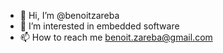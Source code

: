 - 👋 Hi, I’m @benoitzareba
- 👀 I’m interested in embedded software
- 📫 How to reach me benoit.zareba@gmail.com

<!---
benoitzareba/benoitzareba is a ✨ special ✨ repository because its `README.md` (this file) appears on your GitHub profile.
You can click the Preview link to take a look at your changes.
--->
